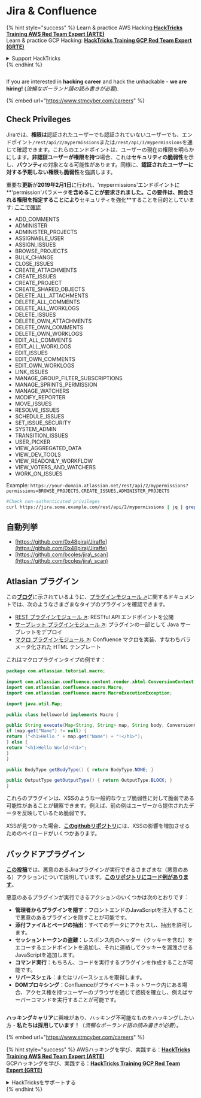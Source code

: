 # Jira & Confluence

{% hint style="success" %}
Learn & practice AWS Hacking:<img src="../../.gitbook/assets/arte.png" alt="" data-size="line">[**HackTricks Training AWS Red Team Expert (ARTE)**](https://training.hacktricks.xyz/courses/arte)<img src="../../.gitbook/assets/arte.png" alt="" data-size="line">\
Learn & practice GCP Hacking: <img src="../../.gitbook/assets/grte.png" alt="" data-size="line">[**HackTricks Training GCP Red Team Expert (GRTE)**<img src="../../.gitbook/assets/grte.png" alt="" data-size="line">](https://training.hacktricks.xyz/courses/grte)

<details>

<summary>Support HackTricks</summary>

* Check the [**subscription plans**](https://github.com/sponsors/carlospolop)!
* **Join the** 💬 [**Discord group**](https://discord.gg/hRep4RUj7f) or the [**telegram group**](https://t.me/peass) or **follow** us on **Twitter** 🐦 [**@hacktricks\_live**](https://twitter.com/hacktricks\_live)**.**
* **Share hacking tricks by submitting PRs to the** [**HackTricks**](https://github.com/carlospolop/hacktricks) and [**HackTricks Cloud**](https://github.com/carlospolop/hacktricks-cloud) github repos.

</details>
{% endhint %}

<figure><img src="../../.gitbook/assets/image (1) (1) (1) (1) (1) (1) (1) (1) (1) (1) (1).png" alt=""><figcaption></figcaption></figure>

If you are interested in **hacking career** and hack the unhackable - **we are hiring!** (_流暢なポーランド語の読み書きが必要_).

{% embed url="https://www.stmcyber.com/careers" %}

## Check Privileges

Jiraでは、**権限は**認証されたユーザーでも認証されていないユーザーでも、エンドポイント`/rest/api/2/mypermissions`または`/rest/api/3/mypermissions`を通じて確認できます。これらのエンドポイントは、ユーザーの現在の権限を明らかにします。**非認証ユーザーが権限を持つ**場合、これは**セキュリティの脆弱性**を示し、**バウンティ**の対象となる可能性があります。同様に、**認証されたユーザーに対する予期しない権限**も**脆弱性**を強調します。

重要な**更新**が**2019年2月1日**に行われ、'mypermissions'エンドポイントに**'permission'パラメータ**を含めることが要求されました。この要件は、照会される権限を指定することにより**セキュリティを強化**することを目的としています: [ここで確認](https://developer.atlassian.com/cloud/jira/platform/change-notice-get-my-permissions-requires-permissions-query-parameter/#change-notice---get-my-permissions-resource-will-require-a-permissions-query-parameter)

* ADD\_COMMENTS
* ADMINISTER
* ADMINISTER\_PROJECTS
* ASSIGNABLE\_USER
* ASSIGN\_ISSUES
* BROWSE\_PROJECTS
* BULK\_CHANGE
* CLOSE\_ISSUES
* CREATE\_ATTACHMENTS
* CREATE\_ISSUES
* CREATE\_PROJECT
* CREATE\_SHARED\_OBJECTS
* DELETE\_ALL\_ATTACHMENTS
* DELETE\_ALL\_COMMENTS
* DELETE\_ALL\_WORKLOGS
* DELETE\_ISSUES
* DELETE\_OWN\_ATTACHMENTS
* DELETE\_OWN\_COMMENTS
* DELETE\_OWN\_WORKLOGS
* EDIT\_ALL\_COMMENTS
* EDIT\_ALL\_WORKLOGS
* EDIT\_ISSUES
* EDIT\_OWN\_COMMENTS
* EDIT\_OWN\_WORKLOGS
* LINK\_ISSUES
* MANAGE\_GROUP\_FILTER\_SUBSCRIPTIONS
* MANAGE\_SPRINTS\_PERMISSION
* MANAGE\_WATCHERS
* MODIFY\_REPORTER
* MOVE\_ISSUES
* RESOLVE\_ISSUES
* SCHEDULE\_ISSUES
* SET\_ISSUE\_SECURITY
* SYSTEM\_ADMIN
* TRANSITION\_ISSUES
* USER\_PICKER
* VIEW\_AGGREGATED\_DATA
* VIEW\_DEV\_TOOLS
* VIEW\_READONLY\_WORKFLOW
* VIEW\_VOTERS\_AND\_WATCHERS
* WORK\_ON\_ISSUES

Example: `https://your-domain.atlassian.net/rest/api/2/mypermissions?permissions=BROWSE_PROJECTS,CREATE_ISSUES,ADMINISTER_PROJECTS`
```bash
#Check non-authenticated privileges
curl https://jira.some.example.com/rest/api/2/mypermissions | jq | grep -iB6 '"havePermission": true'
```
## 自動列挙

* [https://github.com/0x48piraj/Jiraffe](https://github.com/0x48piraj/Jiraffe)
* [https://github.com/bcoles/jira\_scan](https://github.com/bcoles/jira\_scan)

## Atlasian プラグイン

この[**ブログ**](https://cyllective.com/blog/posts/atlassian-audit-plugins)に示されているように、[プラグインモジュール ↗](https://developer.atlassian.com/server/framework/atlassian-sdk/plugin-modules/)に関するドキュメントでは、次のようなさまざまなタイプのプラグインを確認できます。

* [REST プラグインモジュール ↗](https://developer.atlassian.com/server/framework/atlassian-sdk/rest-plugin-module): RESTful API エンドポイントを公開
* [サーブレット プラグインモジュール ↗](https://developer.atlassian.com/server/framework/atlassian-sdk/servlet-plugin-module/): プラグインの一部として Java サーブレットをデプロイ
* [マクロ プラグインモジュール ↗](https://developer.atlassian.com/server/confluence/macro-module/): Confluence マクロを実装、すなわちパラメータ化された HTML テンプレート

これはマクロプラグインタイプの例です：
```java
package com.atlassian.tutorial.macro;

import com.atlassian.confluence.content.render.xhtml.ConversionContext;
import com.atlassian.confluence.macro.Macro;
import com.atlassian.confluence.macro.MacroExecutionException;

import java.util.Map;

public class helloworld implements Macro {

public String execute(Map<String, String> map, String body, ConversionContext conversionContext) throws MacroExecutionException {
if (map.get("Name") != null) {
return ("<h1>Hello " + map.get("Name") + "!</h1>");
} else {
return "<h1>Hello World!<h1>";
}
}

public BodyType getBodyType() { return BodyType.NONE; }

public OutputType getOutputType() { return OutputType.BLOCK; }
}
```
これらのプラグインは、XSSのような一般的なウェブ脆弱性に対して脆弱である可能性があることが観察できます。例えば、前の例はユーザーから提供されたデータを反映しているため脆弱です。&#x20;

XSSが見つかった場合、[**このgithubリポジトリ**](https://github.com/cyllective/XSS-Payloads/tree/main/Confluence)には、XSSの影響を増加させるためのペイロードがいくつかあります。

## バックドアプラグイン

[**この投稿**](https://cyllective.com/blog/posts/atlassian-malicious-plugin)では、悪意のあるJiraプラグインが実行できるさまざまな（悪意のある）アクションについて説明しています。[**このリポジトリにコード例があります**](https://github.com/cyllective/malfluence)。

悪意のあるプラグインが実行できるアクションのいくつかは次のとおりです：

* **管理者からプラグインを隠す**：フロントエンドのJavaScriptを注入することで悪意のあるプラグインを隠すことが可能です。
* **添付ファイルとページの抽出**：すべてのデータにアクセスし、抽出を許可します。
* **セッショントークンの盗難**：レスポンス内のヘッダー（クッキーを含む）をエコーするエンドポイントを追加し、それに連絡してクッキーを漏洩させるJavaScriptを追加します。
* **コマンド実行**：もちろん、コードを実行するプラグインを作成することが可能です。
* **リバースシェル**：またはリバースシェルを取得します。
* **DOMプロキシング**：Confluenceがプライベートネットワーク内にある場合、アクセス権を持つユーザーのブラウザを通じて接続を確立し、例えばサーバーコマンドを実行することが可能です。

<figure><img src="../../.gitbook/assets/image (1) (1) (1) (1) (1) (1) (1) (1) (1) (1) (1).png" alt=""><figcaption></figcaption></figure>

**ハッキングキャリア**に興味があり、ハッキング不可能なものをハッキングしたい方 - **私たちは採用しています！**（_流暢なポーランド語の読み書きが必要_）。

{% embed url="https://www.stmcyber.com/careers" %}

{% hint style="success" %}
AWSハッキングを学び、実践する：<img src="../../.gitbook/assets/arte.png" alt="" data-size="line">[**HackTricks Training AWS Red Team Expert (ARTE)**](https://training.hacktricks.xyz/courses/arte)<img src="../../.gitbook/assets/arte.png" alt="" data-size="line">\
GCPハッキングを学び、実践する：<img src="../../.gitbook/assets/grte.png" alt="" data-size="line">[**HackTricks Training GCP Red Team Expert (GRTE)**<img src="../../.gitbook/assets/grte.png" alt="" data-size="line">](https://training.hacktricks.xyz/courses/grte)

<details>

<summary>HackTricksをサポートする</summary>

* [**サブスクリプションプラン**](https://github.com/sponsors/carlospolop)を確認してください！
* **💬 [**Discordグループ**](https://discord.gg/hRep4RUj7f)または[**Telegramグループ**](https://t.me/peass)に参加するか、**Twitter** 🐦 [**@hacktricks\_live**](https://twitter.com/hacktricks\_live)**をフォローしてください。**
* **ハッキングのトリックを共有するには、[**HackTricks**](https://github.com/carlospolop/hacktricks)および[**HackTricks Cloud**](https://github.com/carlospolop/hacktricks-cloud)のGitHubリポジトリにPRを提出してください。**

</details>
{% endhint %}
